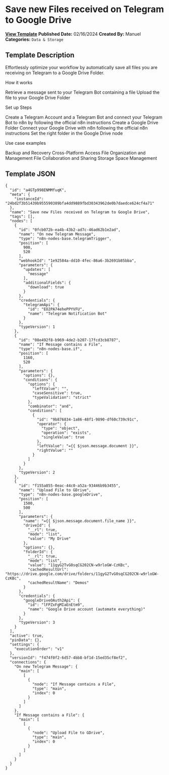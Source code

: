 # Save new Files received on Telegram to Google Drive

**[View Template](https://n8n.io/workflows/2102-/)**  **Published Date:** 02/16/2024  **Created By:** Manuel  **Categories:** `Data & Storage`  

## Template Description

Effortlessly optimize your workflow by automatically save all files you are receiving on Telegram to a Google Drive Folder.

How it works

Retrieve a message sent to your Telegram Bot containing a file
Upload the file to your Google Drive Folder

Set up Steps

Create a Telegram Account and a Telegram Bot and connect your Telegram Bot to n8n by following the official n8n instructions
Create a Google Drive Folder
Connect your Google Drive with n8n following the official n8n instructions
Set the right folder in the Google Drive node

Use case examples

Backup and Recovery
Cross-Platform Access
File Organization and Management
File Collaboration and Sharing
Storage Space Management

## Template JSON

```
{
  "id": "a4GTp998ENMMfuqK",
  "meta": {
    "instanceId": "24bd2f3b51439b955590389bfa4dd9889fbd30343962de0b7daedce624cf4a71"
  },
  "name": "Save new Files received on Telegram to Google Drive",
  "tags": [],
  "nodes": [
    {
      "id": "0fcb072b-ea4b-43b2-ad7c-46ad62b1e2ad",
      "name": "On new Telegram Message",
      "type": "n8n-nodes-base.telegramTrigger",
      "position": [
        900,
        520
      ],
      "webhookId": "1e92584a-dd10-4fec-86a6-3b2691b85bba",
      "parameters": {
        "updates": [
          "message"
        ],
        "additionalFields": {
          "download": true
        }
      },
      "credentials": {
        "telegramApi": {
          "id": "EO2PA74ehePPYVFU",
          "name": "Telegram Notification Bot"
        }
      },
      "typeVersion": 1
    },
    {
      "id": "08e492f8-b969-4de2-b207-17fcd3cb8787",
      "name": "If Message contains a File",
      "type": "n8n-nodes-base.if",
      "position": [
        1160,
        520
      ],
      "parameters": {
        "options": {},
        "conditions": {
          "options": {
            "leftValue": "",
            "caseSensitive": true,
            "typeValidation": "strict"
          },
          "combinator": "and",
          "conditions": [
            {
              "id": "9b876834-1a86-48f1-9890-df60c739c91c",
              "operator": {
                "type": "object",
                "operation": "exists",
                "singleValue": true
              },
              "leftValue": "={{ $json.message.document }}",
              "rightValue": ""
            }
          ]
        }
      },
      "typeVersion": 2
    },
    {
      "id": "f155a855-0eac-44c0-a52a-93446b9b3455",
      "name": "Upload File to GDrive",
      "type": "n8n-nodes-base.googleDrive",
      "position": [
        1500,
        500
      ],
      "parameters": {
        "name": "={{ $json.message.document.file_name }}",
        "driveId": {
          "__rl": true,
          "mode": "list",
          "value": "My Drive"
        },
        "options": {},
        "folderId": {
          "__rl": true,
          "mode": "list",
          "value": "11gyG2TvG0sqCG202CN-w9rloGW-CzKBc",
          "cachedResultUrl": "https://drive.google.com/drive/folders/11gyG2TvG0sqCG202CN-w9rloGW-CzKBc",
          "cachedResultName": "Demos"
        }
      },
      "credentials": {
        "googleDriveOAuth2Api": {
          "id": "lFPZxFgMIaEnEtm9",
          "name": "Google Drive account (automate everything)"
        }
      },
      "typeVersion": 3
    }
  ],
  "active": true,
  "pinData": {},
  "settings": {
    "executionOrder": "v1"
  },
  "versionId": "f474f0f2-6d57-4bb8-bf1d-15ed35cf8ef2",
  "connections": {
    "On new Telegram Message": {
      "main": [
        [
          {
            "node": "If Message contains a File",
            "type": "main",
            "index": 0
          }
        ]
      ]
    },
    "If Message contains a File": {
      "main": [
        [
          {
            "node": "Upload File to GDrive",
            "type": "main",
            "index": 0
          }
        ]
      ]
    }
  }
}
```
